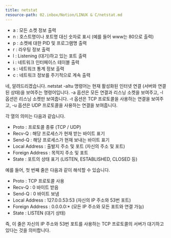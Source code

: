 ```yaml
---
title: netstat
resource-path: 02.inbox/Notion/LINUX & C/netstat.md
---
```

- a : 모든 소켓 정보 출력
- n : 호스트명이나 포트명 대신 숫자로 표시 (예를 들어 www는 80으로 출력)
- p : 소켓에 대한 PID 및 프로그램명 출력
- r : 라우팅 정보 출력
- l : Listening (대기)하고 있는 포트 출력
- i : 네트워크 인터페이스 테이블 출력
- s : 네트워크 통계 정보 출력
- c : 네트워크 정보를 주기적으로 계속 출력

  

네, 알려드리겠습니다. netstat -altu 명령어는 현재 활성화된 인터넷 연결 (서버와 연결된 상태)을 보여주는 명령어입니다. -a 옵션은 모든 연결과 리스닝 소켓을 보여주고, -l 옵션은 리스닝 소켓만 보여줍니다. -t 옵션은 TCP 프로토콜을 사용하는 연결을 보여주고, -u 옵션은 UDP 프로토콜을 사용하는 연결을 보여줍니다.

각 열의 의미는 다음과 같습니다.

- Proto : 프로토콜 종류 (TCP / UDP)
- Recv-Q : 해당 프로세스가 현재 받는 바이트 표기
- Send-Q : 해당 프로세스가 현재 보내는 바이트 표기
- Local Address : 출발지 주소 및 포트 (자신의 주소 및 포트)
- Foreign Address : 목적지 주소 및 포트
- State : 포트의 상태 표기 (LISTEN, ESTABLISHED, CLOSED 등)

예를 들어, 첫 번째 줄은 다음과 같이 해석할 수 있습니다.

- Proto : TCP 프로토콜 사용
- Recv-Q : 0 바이트 받음
- Send-Q : 0 바이트 보냄
- Local Address : 127.0.0.53:53 (자신의 IP 주소와 53번 포트)
- Foreign Address : 0.0.0.0:* (모든 IP 주소와 모든 포트와 연결 가능)
- State : LISTEN (대기 상태)

즉, 이 줄은 자신의 IP 주소와 53번 포트를 사용하는 TCP 프로토콜의 서버가 대기하고 있다는 것을 의미합니다.